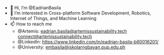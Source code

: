 - 👋 Hi, I’m @EadrianBasila
- 👀 I’m interested in  Cross-platform Software Development, Robotics, Internet of Things, and Machine Learning
- 📫 How to reach me
  - @Artemis: eadrian.basila@artemissustainability.tech
              connect@artemissustainability.tech
  - @LinkedIn: https://www.linkedin.com/in/eadrian-basila-b60016201/
  - @University: embasila@iskolarngbayan.pup.edu.ph

<!---
EadrianBasila/EadrianBasila is a ✨ special ✨ repository because its `README.md` (this file) appears on your GitHub profile.
You can click the Preview link to take a look at your changes.
--->
